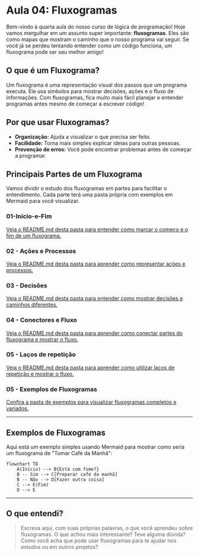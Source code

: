 # Aula 04: Fluxogramas

Bem-vindo à quarta aula do nosso curso de lógica de programação! Hoje vamos mergulhar em um assunto super importante: **fluxogramas**. Eles são como mapas que mostram o caminho que o nosso programa vai seguir. Se você já se perdeu tentando entender como um código funciona, um fluxograma pode ser seu melhor amigo!

## O que é um Fluxograma?

Um fluxograma é uma representação visual dos passos que um programa executa. Ele usa símbolos para mostrar decisões, ações e o fluxo de informações. Com fluxogramas, fica muito mais fácil planejar e entender programas antes mesmo de começar a escrever código!

## Por que usar Fluxogramas?

- **Organização:** Ajuda a visualizar o que precisa ser feito.
- **Facilidade:** Torna mais simples explicar ideias para outras pessoas.
- **Prevenção de erros:** Você pode encontrar problemas antes de começar a programar.

## Principais Partes de um Fluxograma

Vamos dividir o estudo dos fluxogramas em partes para facilitar o entendimento. Cada parte terá uma pasta própria com exemplos em Mermaid para você visualizar.

### 01-Início-e-Fim

[Veja o README.md desta pasta para entender como marcar o começo e o fim de um fluxograma.](./01-inicio-e-fim/README.md)

### 02 - Ações e Processos

[Veja o README.md desta pasta para aprender como representar ações e processos.](./02-acoes-e-processos/README.md)

### 03 - Decisões

[Veja o README.md desta pasta para entender como mostrar decisões e caminhos diferentes.](./03-decisoes/README.md)

### 04 - Conectores e Fluxo

[Veja o README.md desta pasta para aprender como conectar partes do fluxograma e mostrar o fluxo.](./04-conectores-e-fluxo/README.md)

### 05 - Laços de repetição

[Veja o README.md desta pasta para aprender como utilizar laços de repetição e mostrar o fluxo.](./05-lacos-de-repeticao/README.md)

### 05 - Exemplos de Fluxogramas

[Confira a pasta de exemplos para visualizar fluxogramas completos e variados.](./05-exemplos-de-fluxogramas/README.md)

---

## Exemplos de Fluxogramas

Aqui está um exemplo simples usando Mermaid para mostrar como seria um fluxograma de "Tomar Café da Manhã":

```mermaid
flowchart TD
    A(Início) --> B{Está com fome?}
    B -- Sim --> C[Preparar café da manhã]
    B -- Não --> D[Fazer outra coisa]
    C --> E(Fim)
    D --> E
```

---

## O que entendi?

> Escreva aqui, com suas próprias palavras, o que você aprendeu sobre fluxogramas. O que achou mais interessante? Teve alguma dúvida? Como você acha que pode usar fluxogramas para te ajudar nos estudos ou em outros projetos?
